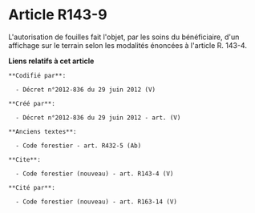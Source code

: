 # Article R143-9

L'autorisation de fouilles fait l'objet, par les soins du bénéficiaire, d'un affichage sur le terrain selon les modalités
énoncées à l'article R. 143-4.

**Liens relatifs à cet article**

	**Codifié par**:

	  - Décret n°2012-836 du 29 juin 2012 (V)

	**Créé par**:

	  - Décret n°2012-836 du 29 juin 2012 - art. (V)

	**Anciens textes**:

	  - Code forestier - art. R432-5 (Ab)

	**Cite**:

	  - Code forestier (nouveau) - art. R143-4 (V)

	**Cité par**:

	  - Code forestier (nouveau) - art. R163-14 (V)
